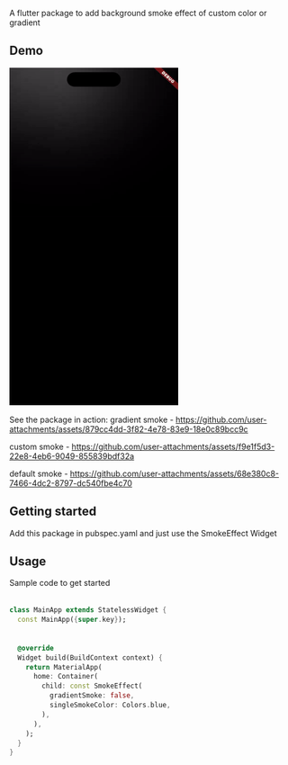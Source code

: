 <!--
This README describes the package. If you publish this package to pub.dev,
this README's contents appear on the landing page for your package.

For information about how to write a good package README, see the guide for
[writing package pages](https://dart.dev/tools/pub/writing-package-pages).

For general information about developing packages, see the Dart guide for
[creating packages](https://dart.dev/guides/libraries/create-packages)
and the Flutter guide for
[developing packages and plugins](https://flutter.dev/to/develop-packages).
-->

A flutter package to add background smoke effect of custom color or gradient

## Demo

![The example app running in iOS](https://raw.githubusercontent.com/himanshu-khare/testcode/refs/heads/main/lib/smoke.gif?raw=true)

See the package in action: 
gradient smoke - https://github.com/user-attachments/assets/879cc4dd-3f82-4e78-83e9-18e0c89bcc9c  

custom smoke - https://github.com/user-attachments/assets/f9e1f5d3-22e8-4eb6-9049-855839bdf32a  

default smoke - https://github.com/user-attachments/assets/68e380c8-7466-4dc2-8797-dc540fbe4c70

## Getting started

Add this package in pubspec.yaml and just use the SmokeEffect Widget 

## Usage

Sample code to get started

```dart

class MainApp extends StatelessWidget {
  const MainApp({super.key});


  @override
  Widget build(BuildContext context) {
    return MaterialApp(
      home: Container(
        child: const SmokeEffect(
          gradientSmoke: false,
          singleSmokeColor: Colors.blue,
        ),
      ),
    );
  }
}

```

